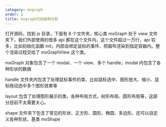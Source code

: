 ```yaml
---
category: mxgraph
order: 2
title: mxgraph代码结构分析
---
```


打开源码，找到 js 目录，下面有 8 个文件夹，核心类 mxGraph 处于 view 文件夹下，我们外部使用的很多 api 都在这个文件内，这个文件超过一万行，api 较多，比如初始化函数 init，内部会绑定鼠标的事件、把画布渲染到指定容器内。整个渲染过程交给了 mxGraphView 这个类。

mxGraph 对象包含了一个 modal、一个 view、多个 handle，modal 内包含了各种形状的数据

handle 文件夹内包含了处理鼠标事件的类，比如鼠标选中、图形放大、缩小、鼠标拖动选中多个图形效果等

layout 包含了处理图形展示的类，各种布局方式，树形布局、圆形布局等，这部分目前不太需要关心。

shape 文件夹下包含了常见的形状、正方形、圆形、椭圆、多边形、还可以自定义各种形状、基类 mxShape
